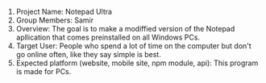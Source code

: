 1. Project Name: Notepad Ultra
2. Group Members: Samir
3. Overview: The goal is to make a modiffied version of the Notepad apllication that comes preinstalled on all Windows PCs.
4. Target User: People who spend a lot of time on the computer but don't go online often, like they say simple is best.
5. Expected platform (website, mobile site, npm module, api): This program is made for PCs.
